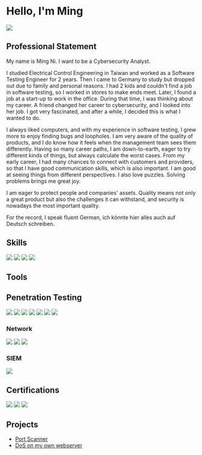 # Hello, I'm Ming
<a href="https://www.linkedin.com/in/ming-ni-579b3bb9/"><img src="https://img.shields.io/badge/-LinkedIn-0072b1?&style=for-the-badge&logo=linkedin&logoColor=white" /></a>

## Professional Statement



My name is Ming Ni. I want to be a Cybersecurity Analyst.

I studied Electrical Control Engineering in Taiwan and worked as a Software Testing Engineer for 2 years. Then I came to Germany to study but dropped out due to family and personal reasons. I had 2 kids and couldn't find a job in software testing, so I worked in stores to make ends meet. Later, I found a job at a start-up to work in the office. During that time, I was thinking about my career. A friend changed her career to cybersecurity, and I looked into her job. I got very fascinated, and after a while, I decided this is what I wanted to do.

I always liked computers, and with my experience in software testing, I grew more to enjoy finding bugs and loopholes. I am very aware of the quality of products, and I do know how it feels when the management team sees them differently. Having so many career paths, I am down-to-earth, eager to try different kinds of things, but always calculate the worst cases. From my early career, I had many chances to connect with customers and providers, so that I have good communication skills, which is also important. I am good at seeing things from different perspectives. I also love puzzles. Solving problems brings me great joy.

I am eager to protect people and companies' assets. Quality means not only a great product but also the challenges it can withstand, and security is nowadays the most important quality.

For the record, I speak fluent German, ich könnte hier alles auch auf Deutsch schreiben.


## Skills
<div>
  <img src="https://img.shields.io/badge/-Python-green?&style=for-the-badge&logo=Python&logoColor=white" />
  <img src="https://img.shields.io/badge/-Linux-green?&style=for-the-badge&logo=Linux&logoColor=white" />
  <img src="https://img.shields.io/badge/-Powershell-green?&style=for-the-badge&logo=Powershell&logoColor=white" />
  <img src="https://img.shields.io/badge/-JavaScript%20Basics-yellow?&style=for-the-badge&logo=JavaScript&logoColor=white" />
</div>


## Tools

## Penetration Testing
<div>
  <img src="https://img.shields.io/badge/-Burp%20Suite-orange?&style=for-the-badge&logo=Burp%20Suite&logoColor=white" />
  <img src="https://img.shields.io/badge/-Metasploit-red?&style=for-the-badge&logo=Metasploit&logoColor=white" />
  <img src="https://img.shields.io/badge/-John%20the%20Ripper-orange?&style=for-the-badge&logo=John%20the%20Ripper&logoColor=white" />
  <img src="https://img.shields.io/badge/-Nmap-orange?&style=for-the-badge&logo=Nmap&logoColor=white" />
  <img src="https://img.shields.io/badge/-Hydra-purple?&style=for-the-badge&logo=Hydra&logoColor=white" />
  <img src="https://img.shields.io/badge/-Nessus-orange?&style=for-the-badge&logo=Nessus&logoColor=white" />
  <img src="https://img.shields.io/badge/-ffuf-blue?&style=for-the-badge&logo=Go&logoColor=white" />
</div>

### Network
<div>
    <img src="https://img.shields.io/badge/-Wireshark-1679A7?&style=for-the-badge&logo=Wireshark&logoColor=white" />
    <img src="https://img.shields.io/badge/-Suricata-EF3B2D?&style=for-the-badge&logo=Suricata&logoColor=white" />
    <img src="https://img.shields.io/badge/-Snort-blue?&style=for-the-badge&logo=Snort&logoColor=white" />
</div>

<!--.### Endpoint
<div>
    <img src="https://img.shields.io/badge/-Microsoft_Defender_for_Endpoint-00A4EF?&style=for-the-badge&logo=Microsoft&logoColor=white" />
    <img src="https://img.shields.io/badge/-Velociraptor-4B275F?&style=for-the-badge&logo=Velociraptor&logoColor=white" />
</div>-->

### SIEM
<div>
 
  <img src="https://img.shields.io/badge/-Splunk-000000?&style=for-the-badge&logo=Splunk&logoColor=white" />
</div>

## Certifications
<img src="https://img.shields.io/badge/-Google%20Cybersecurity-blue?&style=for-the-badge&logo=data:image/svg+xml;base64,PHN2ZyB4bWxucz0iaHR0cDovL3d3dy533cub3JnLzIwMDAvc3ZnIiB2aWV3Qm94PSIwIDAgMzIgMzIiIHhtbGnsPSJodHRwOi8vd3d3LnczLm9yZy8xOTk5L3hodG1sIj48cGF0aCBkPSJNMTYgNyBMNiAxNi44MyAxNS4xNyAyMiAyNS42NyAxNi44MyAyNyAxNiAyNyAxNCAyMi4zMyAxNS44MyAxNiAzLjE3IDYgNy4xNyAxNi44MyAgWiIvPjwvc3ZnPg==&logoColor=white" />
<img src="https://img.shields.io/badge/-TryHackMe%20Jr.%20Penetration%20Tester-green?&style=for-the-badge&logo=TryHackMe&logoColor=white" />
<img src="https://img.shields.io/badge/-TryHackMe%20Security%20Engineer-blue?&style=for-the-badge&logo=TryHackMe&logoColor=white" />

</div>

## Projects
- <a href="https://github.com/lemonheee/boilerplate-port-scanner">Port Scanner</a>
- <a href="https://github.com/lemonheee/DOS-attack-on-my-own-webserver">DoS on my own webserver</a> 

